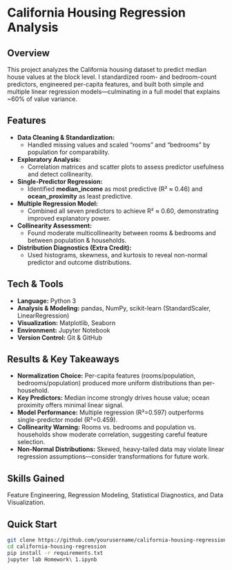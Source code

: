 # California Housing Regression Analysis

## Overview
This project analyzes the California housing dataset to predict median house values at the block level. I standardized room- and bedroom-count predictors, engineered per-capita features, and built both simple and multiple linear regression models—culminating in a full model that explains ~60% of value variance.

## Features
- **Data Cleaning & Standardization:**  
  - Handled missing values and scaled “rooms” and “bedrooms” by population for comparability.  
- **Exploratory Analysis:**  
  - Correlation matrices and scatter plots to assess predictor usefulness and detect collinearity.  
- **Single-Predictor Regression:**  
  - Identified **median_income** as most predictive (R² ≈ 0.46) and **ocean_proximity** as least predictive.  
- **Multiple Regression Model:**  
  - Combined all seven predictors to achieve R² ≈ 0.60, demonstrating improved explanatory power.  
- **Collinearity Assessment:**  
  - Found moderate multicollinearity between rooms & bedrooms and between population & households.  
- **Distribution Diagnostics (Extra Credit):**  
  - Used histograms, skewness, and kurtosis to reveal non-normal predictor and outcome distributions.

## Tech & Tools
- **Language:** Python 3  
- **Analysis & Modeling:** pandas, NumPy, scikit-learn (StandardScaler, LinearRegression)  
- **Visualization:** Matplotlib, Seaborn  
- **Environment:** Jupyter Notebook  
- **Version Control:** Git & GitHub  

## Results & Key Takeaways
- **Normalization Choice:** Per-capita features (rooms/population, bedrooms/population) produced more uniform distributions than per-household.  
- **Key Predictors:** Median income strongly drives house value; ocean proximity offers minimal linear signal.  
- **Model Performance:** Multiple regression (R²=0.597) outperforms single-predictor model (R²=0.459).  
- **Collinearity Warning:** Rooms vs. bedrooms and population vs. households show moderate correlation, suggesting careful feature selection.  
- **Non-Normal Distributions:** Skewed, heavy-tailed data may violate linear regression assumptions—consider transformations for future work.

## Skills Gained
Feature Engineering, Regression Modeling, Statistical Diagnostics, and Data Visualization.

## Quick Start

```bash
git clone https://github.com/yourusername/california-housing-regression.git
cd california-housing-regression
pip install -r requirements.txt
jupyter lab Homework\ 1.ipynb
